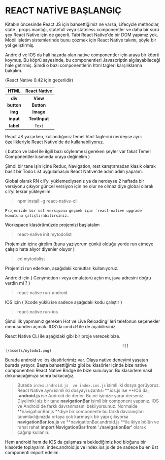 # REACT NATİVE BAŞLANGIÇ

Kitabın öncesinde React JS için bahsettiğimiz ne varsa, Lifecycle methodlar, state , props mantığı,  statefull veya stateless componentler ve daha bir sürü şey React Native için de geçerli. Tabi React Native'de bir DOM yapımız yok. Mobil işletim sistemlerinde bunu çözmek için React Native takımı, şöyle bir yol geliştirmiş.

Android ve IOS da hali hazırda olan native componentler için araya bir köprü koymuş. Bu köprü sayesinde, bu componentleri Javascriptin algılayabileceği hale getirmiş. Şimdi o bazı componentlerin html tagleri karşılıklarına bakalım.

\(React Native 0.42 için geçerlidir\)

| **HTML** | **React Native** |
| :---: | :---: |
| **div** | **View** |
| **button** | **Button** |
| **img** | **Image** |
| **input** | **TextInput** |
| **label** | Text |

React JS yazarken, kullandığımız temel html taglerini nerdeyse aynı özellikleriyle React Native'de de kullanabiliyoruz.

\( button ve label ile ilgili bazı söylenmesi gereken şeyler var fakat Temel Componentler kısmında oraya değinelim \)

Şimdi bir tane  işin içine Redux, Navigation, rest karıştırmadan klasik olarak basit bir Todo List uygulamasını React Native'de adım adım yapalım.

Global olarak RN cli'yi yüklemediyseniz ya da nerdeyse 2 haftada bir versiyonu çıkıyor güncel versiyon için ne olur ne olmaz diye global olarak cli'yi tekrar yükleyelim.

> npm install -g react-native-cli

    Projenizde bir üst versiyona geçmek için `react-native upgrade` komutunu çalıştırabilirsiniz.

Workspace klasörümüzde projemizi başlatalım

> react-native init mytodolist

Projemizin içine girelim \(bunu yazıyorum çünkü olduğu yerde run etmeye çalışıp hata alıyor diyenler oluyor \)

> cd mytodolist

Projemizi run ederken, aşağıdaki komutları kullanıyoruz.

Android için  \( Genymotion ı veya emulatorü açtın mı,  java adresini doğru verdin mi ? \)

> react-native run-android

IOS için       \( Xcode yüklü ise sadece aşağıdaki kodu çalıştır \)

> react-native run-ios

Şimdi ilk yapmamız gereken Hot ve Live Reloading' leri telefonun seçenekler menusunden açmak. IOS'da cmd+R ile de açabilirsiniz. 

React Native CLI ile aşağıdaki gibi bir proje verecek bize.

                                                         ![](/assets/mytodo1.png) 

Burada android ve ios klasörlerimiz var. Olaya native deneyimi yaşatan burada yatıyor. Başta bahsettiğimiz gibi bu klasörler içinde bize native componentleri React Native Bridge ile bize sunuluyor. Bu klasörlere nasıl dokunacağımıza sonra bakacağız. 

> Burada `index.android.js  ve index.ios.js` isimli iki dosya görüyoruz. React Native aynı isimli iki dosyayı uzantısı **.ios.js ise **IOS da, **.android.js** ise  Android de derler. Bu ne işimize yarar derseniz. Diyelimki siz bir tane **navigationBar** isimli bir component yaptınız. IOS ve Android de farklı davranmasını bekliyorsunuz. Normalde **navigationBar.js **diye bir componente bu farklı davranışları tanımladığınızda ortaya çok karmaşık bir yapı çıkıyorsa **navigationBar.ios.js** ve **navigationBar.android.js **ile ikiye bölün ve rahat rahat **import NavigationBar from './navigationBar'** olarak çağırıp kullanın.

Hem android hem de IOS da çalışmasını beklediğimiz kod bloğunu bir klasörde toplayalım. index.android.js ve index.ios.js de de sadece bu en üst componenti import edelim.



